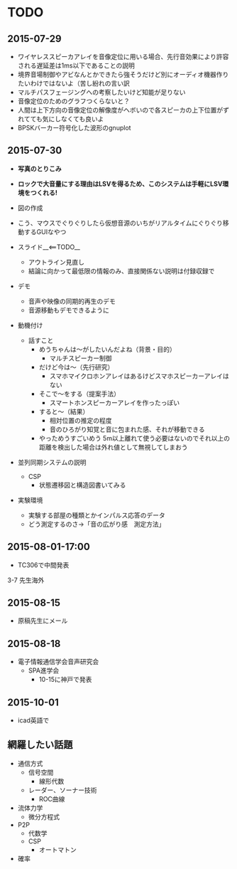 # TODO

## 2015-07-29
* ワイヤレススピーカアレイを音像定位に用いる場合、先行音効果により許容される遅延差は1ms以下であることの説明
* 境界音場制御やアビなんとかできたら強そうだけど別にオーディオ機器作りたいわけではないよ（苦し紛れの言い訳
* マルチパスフェージングへの考察したいけど知能が足りない
* 音像定位のためのグラフつくらないと？
* 人間は上下方向の音像定位の解像度がヘボいので各スピーカの上下位置がずれてても気にしなくても良いよ
* BPSKバーカー符号化した波形のgnuplot

## 2015-07-30
* __写真のとりこみ__
* __ロックで大音量にする理由はLSVを得るため、このシステムは手軽にLSV環境をつくれる!__
* 図の作成
* こう、マウスでぐりぐりしたら仮想音源のいちがリアルタイムにぐりぐり移動するGUIなやつ

* スライド__<==TODO__
  * アウトライン見直し
  * 結論に向かって最低限の情報のみ、直接関係ない説明は付録収録で
* デモ
  * 音声や映像の同期的再生のデモ
  * 音源移動もデモできるように  
* 動機付け
  * 話すこと
    * めうちゃんは〜がしたいんだよね（背景・目的）
      * マルチスピーカー制御
    * だけど今は〜（先行研究）
      * スマホマイクロホンアレイはあるけどスマホスピーカーアレイはない
    * そこで〜をする（提案手法）
      * スマートホンスピーカーアレイを作ったっぽい
    * すると〜（結果）
      * 相対位置の推定の程度
      * 音のひろがり知覚と音に包まれた感、それが移動できる
    * やっためうすごいめう
5m以上離れて使う必要はないのでそれ以上の距離を検出した場合は外れ値として無視してしまおう

* 並列同期システムの説明
  * CSP
    * 状態遷移図と構造図書いてみる
* 実験環境
  * 実験する部屋の種類とかインパルス応答のデータ
  * どう測定するのさ→「音の広がり感　測定方法」




## 2015-08-01-17:00
* TC306で中間発表

3-7 先生海外

## 2015-08-15
* 原稿先生にメール

## 2015-08-18
* 電子情報通信学会音声研究会
  * SPA進学会
    * 10-15に神戸で発表

## 2015-10-01
* icad英語で


## 網羅したい話題
* 通信方式
  * 信号空間
    * 線形代数
  * レーダー、ソーナー技術
    * ROC曲線
* 流体力学
  * 微分方程式
* P2P
  * 代数学
  * CSP
    * オートマトン
* 確率
